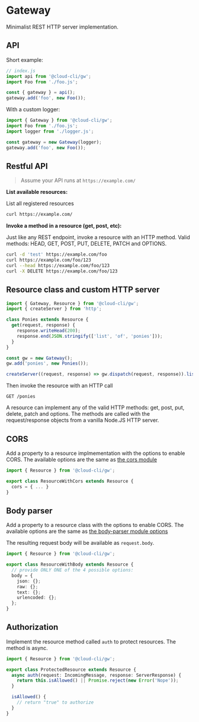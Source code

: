 # Gateway

Minimalist REST HTTP server implementation.

## API

Short example:

```js
// index.js
import api from '@cloud-cli/gw';
import Foo from './foo.js';

const { gateway } = api();
gateway.add('foo', new Foo());
```

With a custom logger:

```js
import { Gateway } from '@cloud-cli/gw';
import Foo from './foo.js';
import logger from './logger.js';

const gateway = new Gateway(logger);
gateway.add('foo', new Foo());
```

## Restful API

> Assume your API runs at `https://example.com/`

**List available resources:**

List all registered resources

```bash
curl https://example.com/
```

**Invoke a method in a resource (get, post, etc):**

Just like any REST endpoint, invoke a resource with an HTTP method. Valid methods: HEAD, GET, POST, PUT, DELETE, PATCH and OPTIONS.

```bash
curl -d 'test' https://example.com/foo
curl https://example.com/foo/123
curl --head https://example.com/foo/123
curl -X DELETE https://example.com/foo/123
```

## Resource class and custom HTTP server

```typescript
import { Gateway, Resource } from '@cloud-cli/gw';
import { createServer } from 'http';

class Ponies extends Resource {
  get(request, response) {
    response.writeHead(200);
    response.end(JSON.stringify(['list', 'of', 'ponies']));
  }
}

const gw = new Gateway();
gw.add('ponies', new Ponies());

createServer((request, response) => gw.dispatch(request, response)).listen(80);
```

Then invoke the resource with an HTTP call

```
GET /ponies
```

A resource can implement any of the valid HTTP methods: get, post, put, delete, patch and options.
The methods are called with the request/response objects from a vanilla Node.JS HTTP server.

## CORS

Add a property to a resource implmementation with the options to enable CORS.
The available options are the same as [the cors module](https://www.npmjs.com/package/cors)

```typescript
import { Resource } from '@cloud-cli/gw';

export class ResourceWithCors extends Resource {
  cors = { ... }
}
```

## Body parser

Add a property to a resource class with the options to enable CORS.
The available options are the same as [the body-parser module options](https://www.npmjs.com/package/body-parser)

The resulting request body will be available as `request.body`.

```typescript
import { Resource } from '@cloud-cli/gw';

export class ResourceWithBody extends Resource {
  // provide ONLY ONE of the 4 possible options:
  body = {
    json: {};
    raw: {};
    text: {};
    urlencoded: {};
  };
}
```

## Authorization

Implement the resource method called `auth` to protect resources. The method is async.

```typescript
import { Resource } from '@cloud-cli/gw';

export class ProtectedResource extends Resource {
  async auth(request: IncomingMessage, response: ServerResponse) {
    return this.isAllowed() || Promise.reject(new Error('Nope'));
  }

  isAllowed() {
    // return "true" to authorize
  }
}
```
